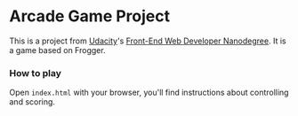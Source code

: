 # Arcade Game Project
This is a project from [Udacity](https://www.udacity.com)'s [Front-End Web Developer Nanodegree](https://www.udacity.com/course/front-end-web-developer-nanodegree--nd001). It is a game based on Frogger.
### How to play
Open `index.html` with your browser, you'll find instructions about controlling and scoring.
